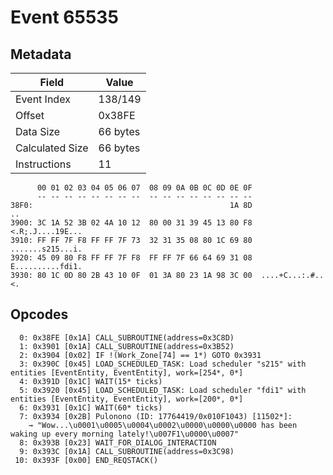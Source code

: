 # Event 65535

## Metadata

| Field           | Value    |
|-----------------|----------|
| Event Index     | 138/149  |
| Offset          | 0x38FE   |
| Data Size       | 66 bytes |
| Calculated Size | 66 bytes |
| Instructions    | 11       |

```
      00 01 02 03 04 05 06 07  08 09 0A 0B 0C 0D 0E 0F
      -- -- -- -- -- -- -- --  -- -- -- -- -- -- -- --
38F0:                                            1A 8D                ..
3900: 3C 1A 52 3B 02 4A 10 12  80 00 31 39 45 13 80 F8  <.R;.J....19E...
3910: FF FF 7F F8 FF FF 7F 73  32 31 35 08 80 1C 69 80  .......s215...i.
3920: 45 09 80 F8 FF FF 7F F8  FF FF 7F 66 64 69 31 08  E..........fdi1.
3930: 80 1C 0D 80 2B 43 10 0F  01 3A 80 23 1A 98 3C 00  ....+C...:.#..<.
```

## Opcodes

```
  0: 0x38FE [0x1A] CALL_SUBROUTINE(address=0x3C8D)
  1: 0x3901 [0x1A] CALL_SUBROUTINE(address=0x3B52)
  2: 0x3904 [0x02] IF !(Work_Zone[74] == 1*) GOTO 0x3931
  3: 0x390C [0x45] LOAD_SCHEDULED_TASK: Load scheduler "s215" with entities [EventEntity, EventEntity], work=[254*, 0*]
  4: 0x391D [0x1C] WAIT(15* ticks)
  5: 0x3920 [0x45] LOAD_SCHEDULED_TASK: Load scheduler "fdi1" with entities [EventEntity, EventEntity], work=[200*, 0*]
  6: 0x3931 [0x1C] WAIT(60* ticks)
  7: 0x3934 [0x2B] Pulonono (ID: 17764419/0x010F1043) [11502*]:
    → "Wow...\u0001\u0005\u0004\u0002\u0000\u0000\u0000 has been waking up every morning lately!\u007F1\u0000\u0007"
  8: 0x393B [0x23] WAIT_FOR_DIALOG_INTERACTION
  9: 0x393C [0x1A] CALL_SUBROUTINE(address=0x3C98)
 10: 0x393F [0x00] END_REQSTACK()
```
